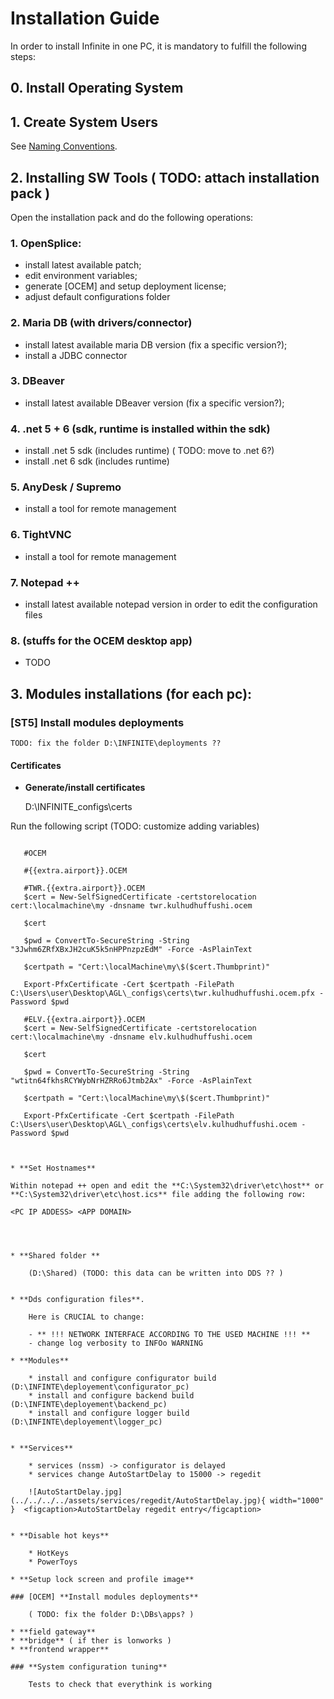 # Installation Guide

<!-- # Installation Notes & Installation Guide with screenshots -->

In order to install Infinite in one PC, it is mandatory to fulfill the following steps:
## 0. Install Operating System

## 1. Create System Users
   
See [Naming Conventions](./naming-conventions.md).

## 2. Installing SW Tools ( TODO: attach installation pack )

Open the installation pack and do the following operations:

### 1. OpenSplice: 

* install latest available patch;
* edit environment variables;
* generate [OCEM] and setup deployment license;
* adjust default configurations folder

### 2. Maria DB (with drivers/connector)

* install latest available maria DB version (fix a specific version?);
* install a JDBC connector

### 3. DBeaver 

* install latest available DBeaver version (fix a specific version?);
  
### 4. .net 5 + 6 (sdk, runtime is installed within the sdk)

* install .net 5 sdk (includes runtime) ( TODO: move to .net 6?)
* install .net 6 sdk (includes runtime)
  
### 5. AnyDesk / Supremo

* install a tool for remote management

### 6. TightVNC

* install a tool for remote management
  
### 7. Notepad ++ 

* install latest available notepad version in order to edit the configuration files

### 8. (stuffs for the OCEM desktop app)

* TODO
  
## 3. Modules installations (for each pc):
   
### [ST5] Install modules deployments 

	TODO: fix the folder D:\INFINITE\deployments ??
	
#### Certificates

* **Generate/install certificates**
  
	D:\INFINITE\_configs\certs	

Run the following script (TODO: customize adding variables)

 ``` 

	#OCEM

	#{{extra.airport}}.OCEM

	#TWR.{{extra.airport}}.OCEM
	$cert = New-SelfSignedCertificate -certstorelocation cert:\localmachine\my -dnsname twr.kulhudhuffushi.ocem

	$cert

	$pwd = ConvertTo-SecureString -String "3Jwhm6ZRfXBxJH2cuK5k5nHPPnzpzEdM" -Force -AsPlainText

	$certpath = "Cert:\localMachine\my\$($cert.Thumbprint)"

	Export-PfxCertificate -Cert $certpath -FilePath C:\Users\user\Desktop\AGL\_configs\certs\twr.kulhudhuffushi.ocem.pfx -Password $pwd

	#ELV.{{extra.airport}}.OCEM
	$cert = New-SelfSignedCertificate -certstorelocation cert:\localmachine\my -dnsname elv.kulhudhuffushi.ocem

	$cert

	$pwd = ConvertTo-SecureString -String "wtitn64fkhsRCYWybNrHZRRo6Jtmb2Ax" -Force -AsPlainText

	$certpath = "Cert:\localMachine\my\$($cert.Thumbprint)"

	Export-PfxCertificate -Cert $certpath -FilePath C:\Users\user\Desktop\AGL\_configs\certs\elv.kulhudhuffushi.ocem -Password $pwd



* **Set Hostnames**
  
Within notepad ++ open and edit the **C:\System32\driver\etc\host** or **C:\System32\driver\etc\host.ics** file adding the following row:

```

	<PC IP ADDESS> <APP DOMAIN>

```



* **Shared folder **

	(D:\Shared) (TODO: this data can be written into DDS ?? )


* **Dds configuration files**. 

	Here is CRUCIAL to change:

	- ** !!! NETWORK INTERFACE ACCORDING TO THE USED MACHINE !!! **
	- change log verbosity to INFOo WARNING

* **Modules**

	* install and configure configurator build (D:\INFINTE\deployement\configurator_pc)
	* install and configure backend build (D:\INFINTE\deployement\backend_pc)
	* install and configure logger build (D:\INFINTE\deployement\logger_pc)


* **Services**

	* services (nssm) -> configurator is delayed
	* services change AutoStartDelay to 15000 -> regedit
	
	![AutoStartDelay.jpg](../../../../assets/services/regedit/AutoStartDelay.jpg){ width="1000" }  <figcaption>AutoStartDelay regedit entry</figcaption>


* **Disable hot keys** 

	* HotKeys
	* PowerToys

* **Setup lock screen and profile image**

### [OCEM] **Install modules deployments**

	( TODO: fix the folder D:\DBs\apps? )
	
* **field gateway**
* **bridge** ( if ther is lonworks )
* **frontend wrapper**

### **System configuration tuning**

	Tests to check that everythink is working
